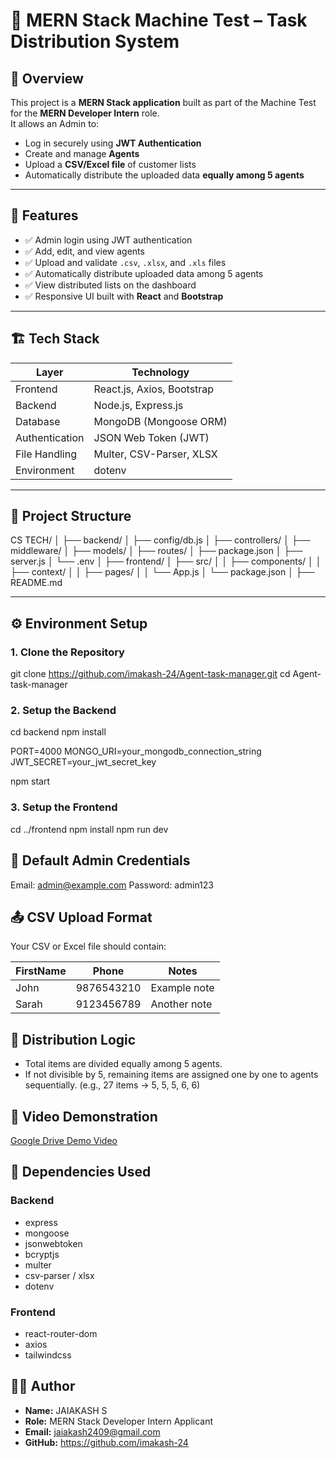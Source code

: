 # 🧩 MERN Stack Machine Test – Task Distribution System

## 📘 Overview

This project is a **MERN Stack application** built as part of the Machine Test for the **MERN Developer Intern** role.  
It allows an Admin to:

- Log in securely using **JWT Authentication**
- Create and manage **Agents**
- Upload a **CSV/Excel file** of customer lists
- Automatically distribute the uploaded data **equally among 5 agents**

---

## 🚀 Features

- ✅ Admin login using JWT authentication  
- ✅ Add, edit, and view agents  
- ✅ Upload and validate `.csv`, `.xlsx`, and `.xls` files  
- ✅ Automatically distribute uploaded data among 5 agents  
- ✅ View distributed lists on the dashboard  
- ✅ Responsive UI built with **React** and **Bootstrap**  

---

## 🏗️ Tech Stack

| Layer           | Technology                          |
|-----------------|------------------------------------|
| Frontend        | React.js, Axios, Bootstrap          |
| Backend         | Node.js, Express.js                 |
| Database        | MongoDB (Mongoose ORM)              |
| Authentication  | JSON Web Token (JWT)                |
| File Handling   | Multer, CSV-Parser, XLSX            |
| Environment     | dotenv                              |

---

## 📂 Project Structure

CS TECH/
│
├── backend/
│ ├── config/db.js
│ ├── controllers/
│ ├── middleware/
│ ├── models/
│ ├── routes/
│ ├── package.json
│ ├── server.js
│ └── .env
│
├── frontend/
│ ├── src/
│ │ ├── components/
│ │ ├── context/
│ │ ├── pages/
│ │ └── App.js
│ └── package.json
│
├── README.md


---

## ⚙️ Environment Setup

### 1. Clone the Repository

git clone https://github.com/imakash-24/Agent-task-manager.git
cd Agent-task-manager

### 2. Setup the Backend

cd backend
npm install

PORT=4000
MONGO_URI=your_mongodb_connection_string
JWT_SECRET=your_jwt_secret_key

npm start

### 3. Setup the Frontend

cd ../frontend
npm install
npm run dev

## 🔐 Default Admin Credentials

Email: admin@example.com
Password: admin123

## 📤 CSV Upload Format

Your CSV or Excel file should contain:

| FirstName | Phone       | Notes           |
|-----------|------------|----------------|
| John      | 9876543210 | Example note   |
| Sarah     | 9123456789 | Another note   |

## 🧮 Distribution Logic
- Total items are divided equally among 5 agents.
- If not divisible by 5, remaining items are assigned one by one to agents sequentially.
  (e.g., 27 items → 5, 5, 5, 6, 6)


## 🎥 Video Demonstration
[Google Drive Demo Video](https://drive.google.com/your-demo-link)

## 🧰 Dependencies Used

### Backend

- express
- mongoose
- jsonwebtoken
- bcryptjs
- multer
- csv-parser / xlsx
- dotenv

### Frontend

- react-router-dom
- axios
- tailwindcss

## 🧑‍💻 Author

- **Name:** JAIAKASH S 
- **Role:** MERN Stack Developer Intern Applicant  
- **Email:** jaiakash2409@gmail.com
- **GitHub:** https://github.com/imakash-24


